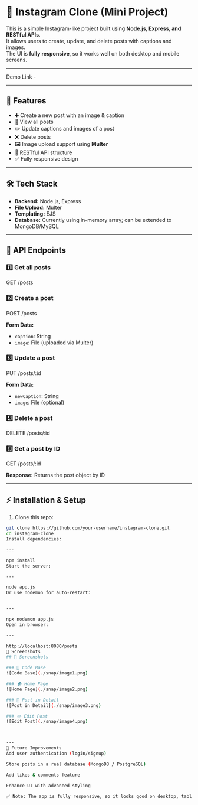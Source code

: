 # 📸 Instagram Clone (Mini Project)

This is a simple Instagram-like project built using **Node.js, Express, and RESTful APIs**.  
It allows users to create, update, and delete posts with captions and images.  
The UI is **fully responsive**, so it works well on both desktop and mobile screens.

---

Demo Link - 

---
## 🚀 Features

- ➕ Create a new post with an image & caption
- 📄 View all posts
- ✏️ Update captions and images of a post
- ❌ Delete posts
- 🖼️ Image upload support using **Multer**
- 📡 RESTful API structure
- ✅ Fully responsive design

---

## 🛠️ Tech Stack

- **Backend:** Node.js, Express
- **File Upload:** Multer
- **Templating:** EJS
- **Database:** Currently using in-memory array; can be extended to MongoDB/MySQL

---

## 📂 API Endpoints

### 1️⃣ Get all posts

GET /posts

### 2️⃣ Create a post

POST /posts

**Form Data:**

- `caption`: String
- `image`: File (uploaded via Multer)

### 3️⃣ Update a post

PUT /posts/:id

**Form Data:**

- `newCaption`: String
- `image`: File (optional)

### 4️⃣ Delete a post

DELETE /posts/:id

### 5️⃣ Get a post by ID

GET /posts/:id

**Response:** Returns the post object by ID

---

## ⚡ Installation & Setup

1. Clone this repo:

```bash
git clone https://github.com/your-username/instagram-clone.git
cd instagram-clone
Install dependencies:

---

npm install
Start the server:

---

node app.js
Or use nodemon for auto-restart:


---

npx nodemon app.js
Open in browser:

---

http://localhost:8080/posts
📸 Screenshots 
## 📸 Screenshots  

### 📝 Code Base  
![Code Base](./snap/image1.png)  

### 🏠 Home Page  
![Home Page](./snap/image2.png)  

### 📄 Post in Detail  
![Post in Detail](./snap/image3.png)  

### ✏️ Edit Post  
![Edit Post](./snap/image4.png)  



---
🔮 Future Improvements
Add user authentication (login/signup)

Store posts in a real database (MongoDB / PostgreSQL)

Add likes & comments feature

Enhance UI with advanced styling

✅ Note: The app is fully responsive, so it looks good on desktop, tablet, and mobile devices.
```
